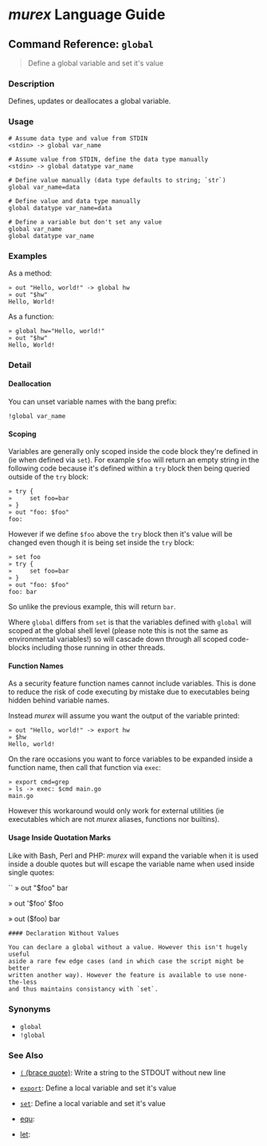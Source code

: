 # _murex_ Language Guide

## Command Reference: `global`

> Define a global variable and set it's value

### Description

Defines, updates or deallocates a global variable.

### Usage

    # Assume data type and value from STDIN
    <stdin> -> global var_name
    
    # Assume value from STDIN, define the data type manually
    <stdin> -> global datatype var_name
    
    # Define value manually (data type defaults to string; `str`)
    global var_name=data
    
    # Define value and data type manually
    global datatype var_name=data
    
    # Define a variable but don't set any value
    global var_name
    global datatype var_name

### Examples

As a method:

    » out "Hello, world!" -> global hw
    » out "$hw"
    Hello, World!
    
As a function:

    » global hw="Hello, world!"
    » out "$hw"
    Hello, World!

### Detail

#### Deallocation

You can unset variable names with the bang prefix:

    !global var_name
    
#### Scoping

Variables are generally only scoped inside the code block they're defined in
(ie when defined via `set`). For example `$foo` will return an empty string in
the following code because it's defined within a `try` block then being queried
outside of the `try` block:

    » try {
    »     set foo=bar
    » }
    » out "foo: $foo"
    foo:
    
However if we define `$foo` above the `try` block then it's value will be changed
even though it is being set inside the `try` block:

    » set foo
    » try {
    »     set foo=bar
    » }
    » out "foo: $foo"
    foo: bar
    
So unlike the previous example, this will return `bar`.

Where `global` differs from `set` is that the variables defined with `global`
will scoped at the global shell level (please note this is not the same as
environmental variables!) so will cascade down through all scoped code-blocks
including those running in other threads.

#### Function Names

As a security feature function names cannot include variables. This is done to
reduce the risk of code executing by mistake due to executables being hidden
behind variable names.

Instead _murex_ will assume you want the output of the variable printed:

    » out "Hello, world!" -> export hw
    » $hw
    Hello, world!
    
On the rare occasions you want to force variables to be expanded inside a
function name, then call that function via `exec`:

    » export cmd=grep
    » ls -> exec: $cmd main.go
    main.go
    
However this workaround would only work for external utilities (ie executables
which are not _murex_ aliases, functions nor builtins).

#### Usage Inside Quotation Marks

Like with Bash, Perl and PHP: _murex_ will expand the variable when it is used
inside a double quotes but will escape the variable name when used inside single
quotes:

``
» out "$foo"
bar

» out '$foo'
$foo

» out ($foo)
bar
    
    #### Declaration Without Values
    
    You can declare a global without a value. However this isn't hugely useful
    aside a rare few edge cases (and in which case the script might be better
    written another way). However the feature is available to use none-the-less
    and thus maintains consistancy with `set`.

### Synonyms

* `global`
* `!global`


### See Also

* [`(` (brace quote)](../commands/brace-quote.md):
  Write a string to the STDOUT without new line
* [`export`](../commands/export.md):
  Define a local variable and set it's value
* [`set`](../commands/set.md):
  Define a local variable and set it's value
* [equ](../commands/equ.md):
  
* [let](../commands/let.md):
  